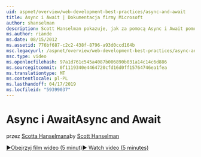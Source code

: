 ```yaml
---
uid: aspnet/overview/web-development-best-practices/async-and-await
title: Async i Await | Dokumentacja firmy Microsoft
author: shanselman
description: Scott Hanselman pokazuje, jak za pomocą Async i Await pomocy technicznej w programie ASP.NET 4.5.
ms.author: riande
ms.date: 08/15/2012
ms.assetid: 776bf687-c2c2-438f-8796-a93d0ccd164b
msc.legacyurl: /aspnet/overview/web-development-best-practices/async-and-await
msc.type: video
ms.openlocfilehash: 97a1d761c545a4087b006890b031a14c14c6d886
ms.sourcegitcommit: 0f1119340e4464720cfd16d0ff15764746ea1fea
ms.translationtype: MT
ms.contentlocale: pl-PL
ms.lasthandoff: 04/17/2019
ms.locfileid: "59399037"
---
```

# <a name="async-and-await"></a><span data-ttu-id="5f8dd-103">Async i Await</span><span class="sxs-lookup"><span data-stu-id="5f8dd-103">Async and Await</span></span>

<span data-ttu-id="5f8dd-104">przez [Scotta Hanselmana](https://github.com/shanselman)</span><span class="sxs-lookup"><span data-stu-id="5f8dd-104">by [Scott Hanselman](https://github.com/shanselman)</span></span>

[<span data-ttu-id="5f8dd-105">&#9654;Obejrzyj film wideo (5 minut)</span><span class="sxs-lookup"><span data-stu-id="5f8dd-105">&#9654; Watch video (5 minutes)</span></span>](https://channel9.msdn.com/Blogs/ASP-NET-Site-Videos/async-and-await)
